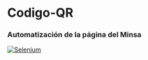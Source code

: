 # Codigo-QR
<h3>Automatización de la página del Minsa</h3>
<a href='https://www.selenium.dev/' target='_blank'><img src='https://www.selenium.dev/' border='0' alt='Selenium'/></a>

